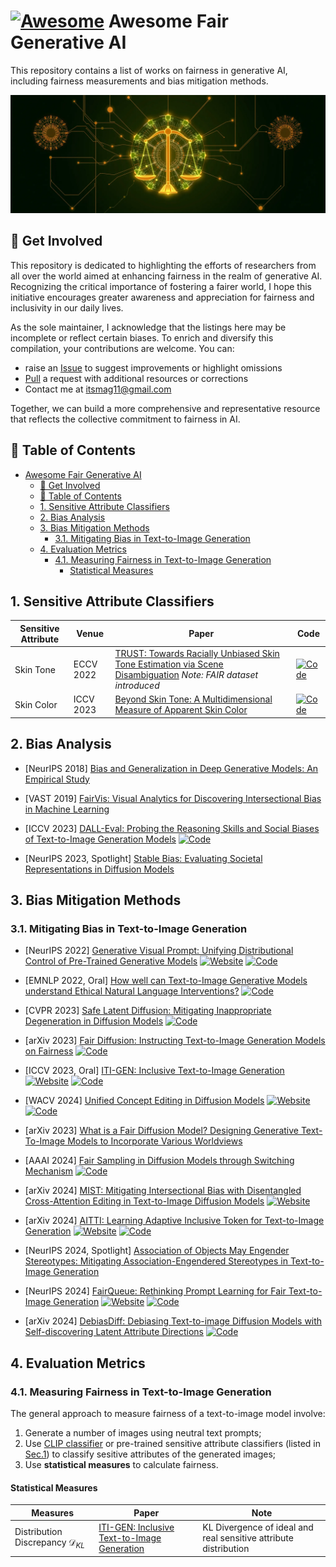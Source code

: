 # [![Awesome](https://cdn.rawgit.com/sindresorhus/awesome/d7305f38d29fed78fa85652e3a63e154dd8e8829/media/badge.svg)](https://github.com/sindresorhus/awesome) Awesome Fair Generative AI 

This repository contains a list of works on fairness in generative AI, including fairness measurements and bias mitigation methods.

![overall_structure](./figures/image.webp)

## 🚀 Get Involved

This repository is dedicated to highlighting the efforts of researchers from all over the world aimed at enhancing fairness in the realm of generative AI. Recognizing the critical importance of fostering a fairer world, I hope this initiative encourages greater awareness and appreciation for fairness and inclusivity in our daily lives.​

As the sole maintainer, I acknowledge that the listings here may be incomplete or reflect certain biases. To enrich and diversify this compilation, your contributions are welcome. You can:​

- raise an [Issue](https://github.com/itsmag11/Awesome-Fair-Generative-AI/issues) to suggest improvements or highlight omissions
- [Pull](https://github.com/itsmag11/Awesome-Fair-Generative-AI/pulls) a request with additional resources or corrections
- Contact me at itsmag11@gmail.com

Together, we can build a more comprehensive and representative resource that reflects the collective commitment to fairness in AI.

## 📖 Table of Contents
- [ Awesome Fair Generative AI](#-awesome-fair-generative-ai)
  - [🚀 Get Involved](#-get-involved)
  - [📖 Table of Contents](#-table-of-contents)
  - [1. Sensitive Attribute Classifiers](#1-sensitive-attribute-classifiers)
  - [2. Bias Analysis](#2-bias-analysis)
  - [3. Bias Mitigation Methods](#3-bias-mitigation-methods)
    - [3.1. Mitigating Bias in Text-to-Image Generation](#31-mitigating-bias-in-text-to-image-generation)
  - [4. Evaluation Metrics](#4-evaluation-metrics)
    - [4.1. Measuring Fairness in Text-to-Image Generation](#41-measuring-fairness-in-text-to-image-generation)
      - [Statistical Measures](#statistical-measures)

<!-- <a name="0."></a>
## 0. Definition of Fairness

> **TL;DR:** We believe a fair AI system should ensure **equal representation** of societal groups, despite divergence from current demographic distributions.

Fairness AI pertains to the principle that AI systems should operate impartially and equitably, ensuring that their outcomes do not favor or disadvantage any particular group. This concept is crucial in preventing the perpetuation or amplification of existing societal biases through AI technologies.

In the context of AI-generated content, such as producing a "photo of a doctor", the representation of different demographics becomes a focal point for assessing fairness. Historically, certain professions have been predominantly occupied by specific demographic groups—often males in the case of doctors. If an AI system generates images reflecting this historical imbalance, it risks reinforcing outdated stereotypes and perpetuating existing biases.

Advocating for equal representation in AI-generated content, even if it diverges from current demographic distributions, serves several vital purposes:

1. **Challenging Stereotypes**: Presenting a balanced mix of male and female doctors in AI-generated images can help dismantle traditional gender roles, encouraging broader societal acceptance of women in medicine and inspiring future generations.

2. **Promoting Inclusivity**: Ensuring diverse representation in AI outputs fosters a sense of belonging among underrepresented groups, reinforcing the notion that these professions are accessible to all, regardless of gender or background.

3. **Mitigating Bias Reinforcement**: By consciously balancing representations, AI systems can avoid perpetuating existing biases, contributing to a more equitable portrayal of various professions.

Research underscores the importance of addressing biases in AI. For instance, studies have shown that AI systems trained on biased data can produce discriminatory outcomes, affecting marginalized groups adversely. Moreover, AI-generated images have been found to over-represent certain demographics, leading to skewed perceptions.

Therefore, striving for equal representation in AI-generated imagery is not merely about reflecting current realities but about shaping a more inclusive and fair future. This approach aligns with ethical AI development practices that seek to prevent the reinforcement of societal biases and promote diversity across all platforms. -->

<a name="1."></a>
## 1. Sensitive Attribute Classifiers

| Sensitive Attribute | Venue | Paper | Code |
| -------- |  -------- |  ------- |  ------- |
| Skin Tone | ECCV 2022 | [TRUST: Towards Racially Unbiased Skin Tone Estimation via Scene Disambiguation](https://arxiv.org/abs/2205.03962) *Note: FAIR dataset introduced* | [![Code](https://img.shields.io/github/stars/HavenFeng/TRUST.svg?style=social&label=Official)](https://github.com/HavenFeng/TRUST) | 
| Skin Color | ICCV 2023 | [Beyond Skin Tone: A Multidimensional Measure of Apparent Skin Color](https://arxiv.org/abs/2309.05148) | [![Code](https://img.shields.io/github/stars/SonyResearch/apparent_skincolor.svg?style=social&label=Official)](https://github.com/SonyResearch/apparent_skincolor) |


<a name="2."></a>
## 2. Bias Analysis

+ [NeurIPS 2018] [Bias and Generalization in Deep Generative Models: An Empirical Study](https://papers.nips.cc/paper_files/paper/2018/hash/5317b6799188715d5e00a638a4278901-Abstract.html)

+ [VAST 2019] [FairVis: Visual Analytics for Discovering Intersectional Bias in Machine Learning](https://arxiv.org/abs/1904.05419)
  
+ [ICCV 2023] [DALL-Eval: Probing the Reasoning Skills and Social Biases of Text-to-Image Generation Models](https://arxiv.org/abs/2202.04053)
  [![Code](https://img.shields.io/github/stars/j-min/DallEval.svg?style=social&label=Official)](https://github.com/j-min/DallEval)

+ [NeurIPS 2023, Spotlight] [Stable Bias: Evaluating Societal Representations in Diffusion Models](https://arxiv.org/abs/2303.11408)

<a name="3."></a>
## 3. Bias Mitigation Methods

<a name="3.1."></a>
### 3.1. Mitigating Bias in Text-to-Image Generation

+ [NeurIPS 2022] [Generative Visual Prompt: Unifying Distributional Control of Pre-Trained Generative Models](https://arxiv.org/abs/2209.06970)
  [![Website](https://img.shields.io/badge/Website-9cf)](https://chenwu.io/PromptGen/) 
  [![Code](https://img.shields.io/github/stars/ChenWu98/Generative-Visual-Prompt.svg?style=social&label=Official)](https://github.com/ChenWu98/Generative-Visual-Prompt)

+ [EMNLP 2022, Oral] [How well can Text-to-Image Generative Models understand Ethical Natural Language Interventions?](https://arxiv.org/abs/2210.15230)
  [![Code](https://img.shields.io/github/stars/Hritikbansal/entigen_emnlp.svg?style=social&label=Official)](https://github.com/Hritikbansal/entigen_emnlp)

+ [CVPR 2023] [Safe Latent Diffusion: Mitigating Inappropriate Degeneration in Diffusion Models](https://arxiv.org/abs/2211.05105)
  [![Code](https://img.shields.io/github/stars/ml-research/safe-latent-diffusion.svg?style=social&label=Official)](https://github.com/ml-research/safe-latent-diffusion)

+ [arXiv 2023] [Fair Diffusion: Instructing Text-to-Image Generation Models on Fairness](https://arxiv.org/abs/2302.10893)
  [![Code](https://img.shields.io/github/stars/ml-research/Fair-Diffusion.svg?style=social&label=Official)](https://github.com/ml-research/Fair-Diffusion)

+ [ICCV 2023, Oral] [ITI-GEN: Inclusive Text-to-Image Generation](https://openaccess.thecvf.com/content/ICCV2023/html/Zhang_ITI-GEN_Inclusive_Text-to-Image_Generation_ICCV_2023_paper.html) 
  [![Website](https://img.shields.io/badge/Website-9cf)](https://czhang0528.github.io/iti-gen) 
  [![Code](https://img.shields.io/github/stars/humansensinglab/ITI-GEN.svg?style=social&label=Official)](https://github.com/humansensinglab/ITI-GEN)

+ [WACV 2024] [Unified Concept Editing in Diffusion Models](https://arxiv.org/abs/2308.14761)
  [![Website](https://img.shields.io/badge/Website-9cf)](https://unified.baulab.info/) 
  [![Code](https://img.shields.io/github/stars/rohitgandikota/unified-concept-editing.svg?style=social&label=Official)](https://github.com/rohitgandikota/unified-concept-editing)

+ [arXiv 2023] [What is a Fair Diffusion Model? Designing Generative Text-To-Image Models to Incorporate Various Worldviews](http://arxiv.org/abs/2309.09944)

+ [AAAI 2024] [Fair Sampling in Diffusion Models through Switching Mechanism](https://arxiv.org/abs/2401.03140) 
  [![Code](https://img.shields.io/github/stars/uzn36/AttributeSwitching.svg?style=social&label=Official)](https://github.com/uzn36/AttributeSwitching)

+ [arXiv 2024] [MIST: Mitigating Intersectional Bias with Disentangled Cross-Attention Editing in Text-to-Image Diffusion Models](https://arxiv.org/abs/2403.19738)
  [![Website](https://img.shields.io/badge/Website-9cf)](https://mist-diffusion.github.io/) 

+ [arXiv 2024] [AITTI: Learning Adaptive Inclusive Token for Text-to-Image Generation](https://arxiv.org/abs/2406.12805)
  [![Website](https://img.shields.io/badge/Website-9cf)](https://itsmag11.github.io/AITTI/) 
  [![Code](https://img.shields.io/github/stars/itsmag11/AITTI.svg?style=social&label=Official)](https://github.com/itsmag11/AITTI)

+ [NeurIPS 2024, Spotlight] [Association of Objects May Engender Stereotypes: Mitigating Association-Engendered Stereotypes in Text-to-Image Generation](https://proceedings.neurips.cc/paper_files/paper/2024/hash/5c7465e4a236b56226ca221f3d16bf2b-Abstract-Conference.html)
  
+ [NeurIPS 2024] [FairQueue: Rethinking Prompt Learning for Fair Text-to-Image Generation](https://arxiv.org/abs/2410.18615)
  [![Website](https://img.shields.io/badge/Website-9cf)](https://sutd-visual-computing-group.github.io/FairQueue/) 
  [![Code](https://img.shields.io/github/stars/Bearwithchris/FairQueue_Code.svg?style=social&label=Official)](https://github.com/Bearwithchris/FairQueue_Code)

+ [arXiv 2024] [DebiasDiff: Debiasing Text-to-image Diffusion Models with Self-discovering Latent Attribute Directions](https://arxiv.org/abs/2412.18810) 
  [![Code](https://img.shields.io/github/stars/leigest519/DebiasDiff.svg?style=social&label=Official)](https://github.com/leigest519/DebiasDiff)

<!-- <a name="3.2."></a>
### 3.2. Mitigating Bias in Vision-Language Models (VLM) -->

## 4. Evaluation Metrics

<a name="4.1."></a>
### 4.1. Measuring Fairness in Text-to-Image Generation

The general approach to measure fairness of a text-to-image model involve: 
1. Generate a number of images using neutral text prompts;
2. Use [CLIP classifier](https://github.com/openai/CLIP) or pre-trained sensitive attribute classifiers (listed in [Sec.1](#1.)) to classify sesitive attributes of the generated images;
3. Use **statistical measures** to calculate fairness.

#### Statistical Measures

| Measures | Paper | Note |
| -------- |  -------- |  ------- |
| Distribution Discrepancy $\mathcal{D}_{KL}$ | [ITI-GEN: Inclusive Text-to-Image Generation](https://openaccess.thecvf.com/content/ICCV2023/html/Zhang_ITI-GEN_Inclusive_Text-to-Image_Generation_ICCV_2023_paper.html) | KL Divergence of ideal and real sensitive attribute distribution |

<!-- <a name="4.2."></a>
### 4.2. Measuring Fairness in Vision-Language Models (VLM) -->